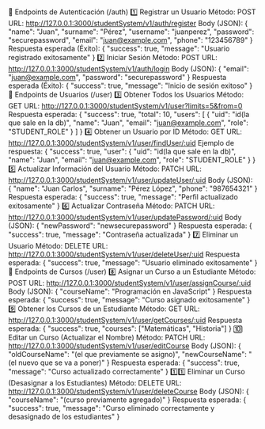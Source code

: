 📌 Endpoints de Autenticación (/auth)
1️⃣ Registrar un Usuario
Método: POST
URL:
http://127.0.0.1:3000/studentSystem/v1/auth/register
Body (JSON):
{
  "name": "Juan",
  "surname": "Pérez",
  "username": "juanperez",
  "password": "securepassword",
  "email": "juan@example.com",
  "phone": "123456789"
}
Respuesta esperada (Éxito):
{
  "success": true,
  "message": "Usuario registrado exitosamente"
}
2️⃣ Iniciar Sesión
Método: POST
URL:
http://127.0.0.1:3000/studentSystem/v1/auth/login
Body (JSON):
{
  "email": "juan@example.com",
  "password": "securepassword"
}
Respuesta esperada (Éxito):
{
  "success": true,
  "message": "Inicio de sesión exitoso"
}
📌 Endpoints de Usuarios (/user)
3️⃣ Obtener Todos los Usuarios
Método: GET
URL:
http://127.0.0.1:3000/studentSystem/v1/user?limits=5&from=0
Respuesta esperada:
{
  "success": true,
  "total": 10,
  "users": [
    {
      "uid": "id(la que sale en la db)",
      "name": "Juan",
      "email": "juan@example.com",
      "role": "STUDENT_ROLE"
    }
  ]
}
4️⃣ Obtener un Usuario por ID
Método: GET
URL:
http://127.0.0.1:3000/studentSystem/v1/user/findUser/:uid
Ejemplo de respuesta:
{
  "success": true,
  "user": {
    "uid": "id(la que sale en la db)",
    "name": "Juan",
    "email": "juan@example.com",
    "role": "STUDENT_ROLE"
  }
}
5️⃣ Actualizar Información del Usuario
Método: PATCH
URL:
http://127.0.0.1:3000/studentSystem/v1/user/updateUser/:uid
Body (JSON):
{
  "name": "Juan Carlos",
  "surname": "Pérez López",
  "phone": "987654321"
}
Respuesta esperada:
{
  "success": true,
  "message": "Perfil actualizado exitosamente"
}
6️⃣ Actualizar Contraseña
Método: PATCH
URL:
http://127.0.0.1:3000/studentSystem/v1/user/updatePassword/:uid
Body (JSON):
{
  "newPassword": "newsecurepassword"
}
Respuesta esperada:
{
  "success": true,
  "message": "Contraseña actualizada"
}
7️⃣ Eliminar un Usuario
Método: DELETE
URL:
http://127.0.0.1:3000/studentSystem/v1/user/deleteUser/:uid
Respuesta esperada:
{
  "success": true,
  "message": "Usuario eliminado exitosamente"
}
📌 Endpoints de Cursos (/user)
8️⃣ Asignar un Curso a un Estudiante
Método: POST
URL:
http://127.0.0.1:3000/studentSystem/v1/user/assignCourse/:uid
Body (JSON):
{
  "courseName": "Programación en JavaScript"
}
Respuesta esperada:
{
  "success": true,
  "message": "Curso asignado exitosamente"
}
9️⃣ Obtener los Cursos de un Estudiante
Método: GET
URL:
http://127.0.0.1:3000/studentSystem/v1/user/getCourses/:uid
Respuesta esperada:
{
  "success": true,
  "courses": ["Matemáticas", "Historia"]
}
🔟 Editar un Curso (Actualizar el Nombre)
Método: PATCH
URL:
http://127.0.0.1:3000/studentSystem/v1/user/editCourse
Body (JSON):
{
  "oldCourseName": "(el que previamente se asigno)",
  "newCourseName": "(el nuevo que se va a poner)"
}
Respuesta esperada:
{
  "success": true,
  "message": "Curso actualizado correctamente"
}
1️⃣1️⃣ Eliminar un Curso (Desasignar a los Estudiantes)
Método: DELETE
URL:
http://127.0.0.1:3000/studentSystem/v1/user/deleteCourse
Body (JSON):
{
  "courseName": "(curso previamente agregado)"
}
Respuesta esperada:
{
  "success": true,
  "message": "Curso eliminado correctamente y desasignado de los estudiantes"
}
